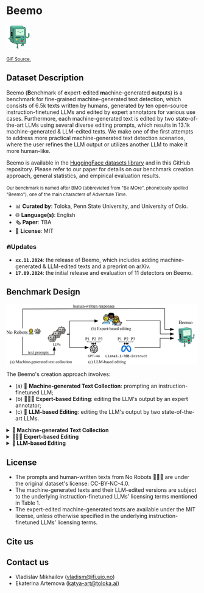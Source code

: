 # Beemo

<img src="beemo.gif" width="65" height="65" />

<small> [GIF Source.](https://slackmojis.com/emojis/67173-bmo) </small>

## Dataset Description

Beemo (**B**enchmark of **e**xpert-**e**dited **m**achine-generated **o**utputs) is a benchmark for fine-grained machine-generated text detection, which consists of 6.5k texts written by humans, generated by ten open-source instruction-finetuned LLMs and edited by expert annotators for various use cases. Furthermore, each machine-generated text is edited by two state-of-the-art LLMs using several diverse editing prompts, which results in 13.1k machine-generated & LLM-edited texts. We make one of the first attempts to address more practical machine-generated text detection scenarios, where the user refines the LLM output or utilizes another LLM to make it more human-like.

Beemo is available in the [HuggingFace datasets library](https://huggingface.co/datasets/toloka/beemo) and in this GitHub repository. Please refer to our paper for details on our benchmark creation approach, general statistics, and empirical evaluation results.

<small> Our benchmark is named after BMO (abbreviated from "Be MOre", phonetically spelled "Beemo"), one of the main characters of Adventure Time. </small>

* 📊 **Curated by**: Toloka, Penn State University, and University of Oslo.
* 🌐 **Language(s)**: English
* 🗞️ **Paper**: TBA
* 🪪 **License**: MIT

### 🔥Updates

* **`xx.11.2024`**: the release of Beemo, which includes adding machine-generated & LLM-edited texts and a preprint on arXiv.
* **`17.09.2024`**: the initial release and evaluation of 11 detectors on Beemo.

## Benchmark Design

![beemo](beemo.jpg)

The Beemo's creation approach involves:

* (a) 🤖 **Machine-generated Text Collection**: prompting an instruction-finetuned LLM;
* (b) 👩🏻‍🔬 **Expert-based Editing**: editing the LLM's output by an expert annotator;
* (c) 🦾 **LLM-based Editing**: editing the LLM's output by two state-of-the-art LLMs.


<details>
 <summary><b>🤖 Machine-generated Text Collection</b></summary> 

The [No Robots 🙅‍♂️🤖](https://huggingface.co/datasets/HuggingFaceH4/no_robots) dataset is used as the source of prompts and corresponding human-written texts across the following categories: Generation, Rewrite, Summarize, Open QA, and Closed QA. We randomly sample each prompt to generate an output with one of ten open-source instruction-finetuned LLMs using the default 🤗 HuggingFace chat templates and inference hyperparameters.


| Name |Base | SFT corpus | License | Paper |
|:-------------------------------------|:--------|:-------------------------------------------------------------------|:--------------|:--------------------------------------------------------------|
| [HuggingFaceH4/zephyr-7b-beta](https://huggingface.co/HuggingFaceH4/zephyr-7b-beta) | Mistral-7B-v0.1 | UltraChat, UltradFeedback | MIT | [Tunstall et al. (2023)](https://arxiv.org/abs/2310.16944)  |
| [allenai/tulu-2-7b](https://huggingface.co/allenai/tulu-2-7b)  | Llama 2 7B | human-written and synthetic | AI2 ImpACT | [Ivison et al (2023)](https://arxiv.org/abs/2311.10702) |
| [allenai/tulu-2-13b](https://huggingface.co/allenai/tulu-2-13b)  | Llama 2 13B | human-written and synthetic | AI2 ImpACT | [Ivison et al. (2023)](https://arxiv.org/abs/2311.10702) |
| [google/gemma-2b-it](https://huggingface.co/google/gemma-2b-it)  | Gemma 2B | human-written and synthetic | Gemma license | [Gemma Team et al. (2024)](https://arxiv.org/abs/2403.08295) |
| [google/gemma-7b-it](https://huggingface.co/google/gemma-7b-it) | Gemma 7B | human-written and synthetic | Gemma license | [Gemma Team et al. (2024)](https://arxiv.org/abs/2403.08295) |
| [meta-llama/Llama-2-7b-chat-hf](https://huggingface.co/meta-llama/Llama-2-7b-chat-hf) | Llama 2 7B | Misc.| Llama license | [Touvron et al. (2023)](https://arxiv.org/abs/2307.09288) |
| [meta-llama/Llama-2-13b-chat-hf](https://huggingface.co/meta-llama/Llama-2-13b-chat-hf) | Llama 2 13B | Misc.| Llama license | [Touvron et al. (2023)](https://arxiv.org/abs/2307.09288) |
| [meta-llama/Llama-2-70b-chat-hf](https://huggingface.co/meta-llama/Llama-2-70b-chat-hf) | Llama 2 70B | Misc.| Llama license | [Touvron et al. (2023)](https://arxiv.org/abs/2307.09288) |
| [mistralai/Mistral-7B-Instruct-v0.1](https://huggingface.co/mistralai/Mistral-7B-Instruct-v0.1) | Mistral-7B-v0.1 | Misc. | Apache-2.0 | [Jiang et. al (2023)](https://arxiv.org/abs/2310.06825) |
| [mistralai/Mixtral-8x7B-Instruct-v0.1](https://huggingface.co/mistralai/Mixtral-8x7B-Instruct-v0.1) | Mixtral 8x7B | Misc.| Apache-2.0 | [Jiang et al. (2024)](https://arxiv.org/pdf/2401.04088) |
| [meta-llama/Llama-3.1-70B-Instruct](https://huggingface.co/meta-llama/Llama-3.1-70B-Instruct) | Llama-3.1 | Misc. | Llama | [Dubey et al. (2024)](https://arxiv.org/abs/2407.21783) |
| [GPT-4o](https://openai.com/index/gpt-4o-mini-advancing-cost-efficient-intelligence) | GPT-4 | Misc. | OpenAI | [OpenAI (2024)](https://openai.com/index/gpt-4o-mini-advancing-cost-efficient-intelligence/) |
<medium> Table 1: Overview of the instruction-finetuned LLMs used to create Beemo. ```GPT-4o``` and ```meta-llama/Llama-3.1-70B-Instruct``` are used only for LLM-based editing. </medium>
</details>


<details>
 <summary><b>👩🏻‍🔬 Expert-based Editing</b></summary> 

The machine-generated texts are edited by an in-house team of annotators, who are well experienced in refining content produced by LLMs. 
</details>


<details>
 <summary><b>🦾 LLM-based Editing</b></summary>

 The machine-generated texts are "humanized" by ```GPT-4o``` and ```meta-llama/Llama-3.1-70B-Instruct``` using three editing prompts.

* ```P1```: ```You are given a prompt and a text generated by AI using this prompt. Your task is to edit the AI-generated text to make it sound human-like and error-free. Ensure your overall edits do not exceed 40% of the generated text and the edited text follows the user request. Output only the edited text and do not explain your edits.\n\nPrompt: {prompt}\n\nAI text: {model_output}```
* ```P2```: ```You are given a pair containing two components: (1) a user prompt for an AI assistant and (2) the AI assistant’s response. Refine the AI-generated response to make it sound more natural. Vary your editing patterns and the portions of text you choose to modify, and ensure your overall edits are 20-40% of the words in the response.\n\nUser prompt: {prompt}\n\nAI-generated response: {model_output}```
* ```P3```: ```Modify a machine-generated response to a given prompt to make it appear more like it was written by a native English speaker. Ensure the revised version follows the user's intent. You should just give me the revised version without any other words.\n\nPrompt: {prompt}\n\nMachine-generated response: {model_output}```
</details>

## License

* The prompts and human-written texts from No Robots 🙅‍♂️🤖 are under the original dataset's license: CC-BY-NC-4.0.
* The machine-generated texts and their LLM-edited versions are subject to the underlying instruction-finetuned LLMs' licensing terms mentioned in Table 1.
* The expert-edited machine-generated texts are available under the MIT license, unless otherwise specified in the underlying instruction-finetuned LLMs' licensing terms.

## Cite us

## Contact us

* Vladislav Mikhailov (vladism@ifi.uio.no)
* Ekaterina Artemova (katya-art@toloka.ai)

